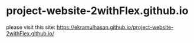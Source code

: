 # project-website-2withFlex.github.io
please visit this site:  https://ekramulhasan.github.io/project-website-2withFlex.github.io/
